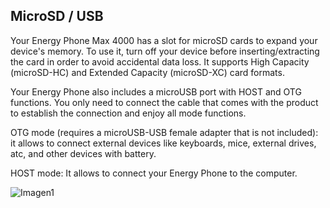 ## MicroSD / USB

Your Energy Phone Max 4000 has a slot for microSD cards to expand your device's memory. To use it, turn off your device before inserting/extracting the card in order to avoid accidental data loss.  It supports High Capacity (microSD-HC) and Extended Capacity (microSD-XC) card formats.

Your Energy Phone also includes a microUSB port with HOST and OTG functions. You only need to connect the cable that comes with the product to establish the connection and enjoy all mode functions.

OTG mode (requires a microUSB-USB female adapter that is not included): it allows to connect external devices like keyboards, mice, external drives, atc, and other devices with battery.

HOST mode: It allows to connect your Energy Phone to the computer.

![Imagen1](http://static.energysistem.com/images/manuals/42689/57f378b28f4d2.jpg)
